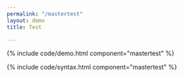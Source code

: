 ```yaml
---
permalink: "/mastertest"
layout: demo
title: Test

---
```

{% include code/demo.html component="mastertest" %}

<div class="container page-container">
    <div class="row">
        <div class="col-12">
            {% include code/syntax.html component="mastertest" %}
        </div>
    </div>
</div>

